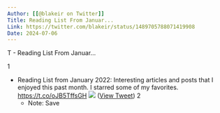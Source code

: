 ```yaml
---
Author: [[@blakeir on Twitter]]
Title: Reading List From Januar...
Link: https://twitter.com/blakeir/status/1489705788071419908
Date: 2024-07-06
---
```

T - Reading List From Januar...

1
- Reading List from January 2022:
  Interesting articles and posts that I enjoyed this past month. 
  I starred some of my favorites.
  https://t.co/oJB5TffsGH 
  ![](https://pbs.twimg.com/media/FKx_Qg3XMAEY2f1.jpg) ([View Tweet](https://twitter.com/blakeir/status/1489705788071419908))
2
    - Note: Save

